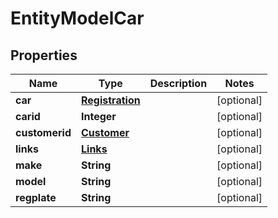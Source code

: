 
# EntityModelCar

## Properties
Name | Type | Description | Notes
------------ | ------------- | ------------- | -------------
**car** | [**Registration**](Registration.md) |  |  [optional]
**carid** | **Integer** |  |  [optional]
**customerid** | [**Customer**](Customer.md) |  |  [optional]
**links** | [**Links**](Links.md) |  |  [optional]
**make** | **String** |  |  [optional]
**model** | **String** |  |  [optional]
**regplate** | **String** |  |  [optional]



